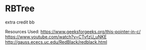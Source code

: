 # RBTree
extra credit bb

Resources Used:
https://www.geeksforgeeks.org/this-pointer-in-c/
https://www.youtube.com/watch?v=CTvfzU_uNKE
http://gauss.ececs.uc.edu/RedBlack/redblack.html
